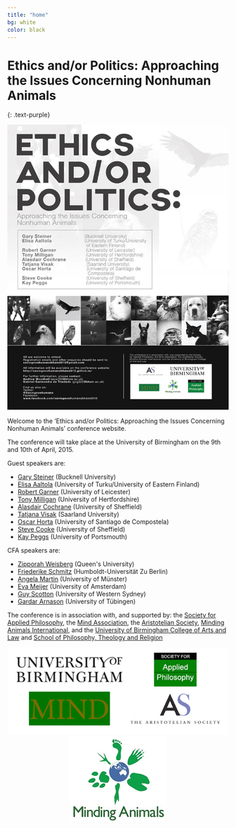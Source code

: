 ```yaml
---
title: "home"
bg: white
color: black
---
```


# Ethics and/or Politics: Approaching the Issues Concerning Nonhuman Animals
{: .text-purple}

<center><img src="/img/Poster.jpg"></center>

Welcome to the ‘Ethics and/or Politics: Approaching the Issues Concerning Nonhuman Animals’ conference website.

The conference will take place at the University of Birmingham on the 9th and 10th of April, 2015.

Guest speakers are:

* [Gary Steiner](http://www.facstaff.bucknell.edu/gsteiner/) (Bucknell University)
* [Elisa Aaltola](http://uef.academia.edu/ElisaAaltola) (University of Turku/University of Eastern Finland)
* [Robert Garner](http://www2.le.ac.uk/departments/politics/people/rgarner) (University of Leicester)
* [Tony Milligan](http://researchprofiles.herts.ac.uk/portal/en/persons/tony-milligan%28d6ebc817-4a09-4785-a225-21c7ed32b653%29.html) (University of Hertfordshire)
* [Alasdair Cochrane](http://www.shef.ac.uk/politics/staff/alasdaircochrane) (University of Sheffield)
* [Tatjana Visak](http://tatjanavisak.com/) (Saarland University)
* [Oscar Horta](http://usc-es.academia.edu/OscarHorta) (University of Santiago de Compostela)
* [Steve Cooke](http://www.sheffield.ac.uk/politics/staff/stevecooke) (University of Sheffield)
* [Kay Peggs](http://www.port.ac.uk/centre-for-european-and-international-studies-research/members/dr-kay-peggs.html) (University of Portsmouth)

CFA speakers are:

* [Zipporah Weisberg](http://www.queensu.ca/philosophy/People/postdocs.html) (Queen's University)
* [Friederike Schmitz](https://www.philosophie.hu-berlin.de/lehrbereiche/didaktik/personen/fschmitz/friederike-schmitz-zur-person?set_language=en&cl=en) (Humboldt-Universität Zu Berlin)
* [Angela Martin](https://uni-muenster.academia.edu/AngelaKMartin) (University of Münster)
* [Eva Meijer](http://www.uva.nl/en/about-the-uva/organisation/staff-members/content/m/e/e.r.meijer/e.r.meijer.html) (University of Amsterdam)
* [Guy Scotton](https://uws.academia.edu/GuyScotton) (University of Western Sydney)
* [Gardar Arnason](http://www.iegm.uni-tuebingen.de/index.php/11-institut/mitarbeiter/187-gardar-arnason) (University of Tübingen)

The conference is in association with, and supported by: the [Society for Applied Philosophy](http://www.appliedphil.org/view/index.html), the [Mind Association](http://www.mindassociation.org/), the [Aristotelian Society](https://www.aristoteliansociety.org.uk/), [Minding Animals International](http://mindinganimals.com/), and the [University of Birmingham College of Arts and Law](http://www.birmingham.ac.uk/university/colleges/artslaw/index.aspx) and [School of Philosophy, Theology and Religion](http://www.birmingham.ac.uk/schools/ptr/index.aspx)


<center><img src="/img/logos.png"></center>

<center><img src="/img/New Minding Animals Logo3.jpg"></center>

